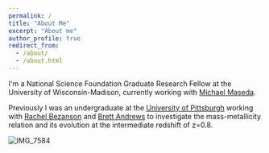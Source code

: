 ```yaml
---
permalink: /
title: "About Me"
excerpt: "About me"
author_profile: true
redirect_from: 
  - /about/
  - /about.html
---
```


I'm a National Science Foundation Graduate Research Fellow at the University of Wisconsin-Madison, currently working with [Michael Maseda](http://www.astro.wisc.edu/our-people/faculty/maseda-michael/). 

Previously I was an undergraduate at the [University of Pittsburgh](https://www.physicsandastronomy.pitt.edu/) working with [Rachel Bezanson](https://rachelbezanson.github.io/) and [Brett Andrews](https://bretthandrews.github.io/) to investigate the mass-metallicity relation and its evolution at the intermediate redshift of z=0.8. 

![IMG_7584](https://github.com/zachjlewis/zachjlewis.github.io/assets/43174828/f22ce955-146c-4205-8df2-0a541a2f9d82)

